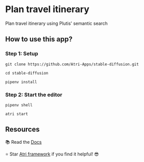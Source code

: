 # Plan travel itinerary 

Plan travel itinerary using Plutis' semantic search

## How to use this app?

### Step 1: Setup

```shell
git clone https://github.com/Atri-Apps/stable-diffusion.git
```

```shell
cd stable-diffusion
```

```shell
pipenv install
```

### Step 2: Start the editor

```shell
pipenv shell
```

```shell
atri start
```

## Resources
📚 Read the [Docs](https://docs.atrilabs.com/)

⭐️ Star [Atri framework](https://github.com/Atri-Labs/atrilabs-engine) if you find it helpful! 😎
